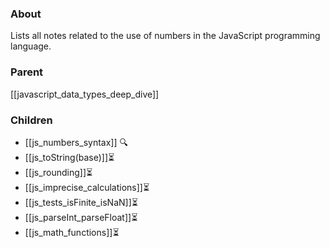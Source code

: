 ### About
Lists all notes related to the use of numbers in the JavaScript programming language.

### Parent
[[javascript_data_types_deep_dive]]

### Children
- [[js_numbers_syntax]] 🔍
- [[js_toString(base)]]⏳
- [[js_rounding]]⏳
- [[js_imprecise_calculations]]⏳
- [[js_tests_isFinite_isNaN]]⏳
- [[js_parseInt_parseFloat]]⏳
- [[js_math_functions]]⏳